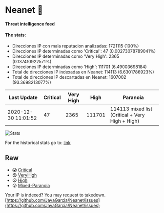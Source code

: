 # Neanet :hocho:
#### Threat intelligence feed
#### The stats:

- Direcciones IP con mala reputacion analizadas: 1721115 (100%)
- Direcciones IP determinadas como 'Critical':  47 (0.00273078789041%)
- Direcciones IP determinadas como 'Very High':  2365 (0.137410922571%)
- Direcciones IP determinadas como 'High':  111701 (6.49003698184)
- Total de direcciones IP indexadas en Neanet:  114113 (6.6301786923%)
- Total de direcciones IP descartadas en Neanet:  1607002 (93.3698213077%)

| Last Update | Critical | Very High | High | Paranoia |
| --- | --- | --- | --- | --- |
| 2020-12-30 11:01:52 | 47 | 2365 | 111701 | 114113 mixed list (Critical + Very High + High)|

![Stats](https://docs.google.com/spreadsheets/d/e/2PACX-1vSnaNMIXVabIpDJjufMlzH7poXnshF3mgd8Is1g9ytUEzVsP5my4Trn8f-xkoLLQ38xpL3HtmUexLo6/pubchart?oid=501124687&format=image)

For the historical stats go to: [link](/stats.csv)
## Raw
- :scream: [Critical](https://raw.githubusercontent.com/JavaGarcia/Neanet/master/blacklists/neanet_critical.txt)
- :fearful: [VeryHigh](https://raw.githubusercontent.com/JavaGarcia/Neanet/master/blacklists/neanet_veryHigh.txtt)
- :frowning: [High](https://raw.githubusercontent.com/JavaGarcia/Neanet/master/blacklists/neanet_high.txt)
- :dizzy_face: [Mixed-Paranoia](https://raw.githubusercontent.com/JavaGarcia/Neanet/master/blacklists/neanet_all.txt)


Your IP is indexed? You may request to takedown. [https://github.com/JavaGarcia/Neanet/issues](https://github.com/JavaGarcia/Neanet/issues)












































































































































































































































































































































































































































































































































































































































































































































































































































































































































































































































































































































































































































































































































































































































































































































































































































































































































































































































































































































































































































































































































































































































































































































































































































































































































































































































































































































































































































































































































































































































































































































































































































































